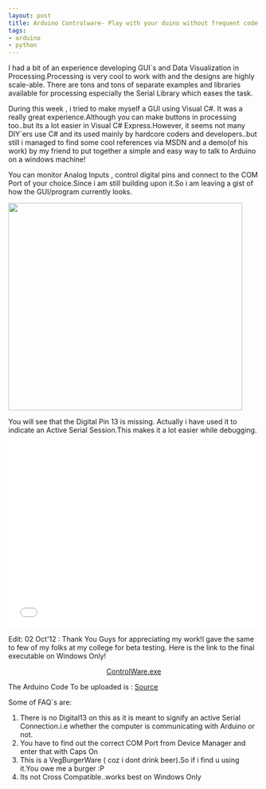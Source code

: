 ```yaml
---
layout: post
title: Arduino Controlware- Play with your duino without frequent code uploads
tags:
- arduino
- python
---
```


I had a bit of an experience developing GUI`s and Data Visualization in Processing.Processing is very cool to work with and the designs are highly scale-able. There are tons and tons of separate examples and libraries available for processing especially the Serial Library which eases the task.

During this week , i tried to make myself a GUI using Visual C#. It was a really great experience.Although you can make buttons in processing too..but its a lot easier in Visual C# Express.However, it seems not many DIY`ers use C# and its used mainly by hardcore coders and developers..but still i managed to find some cool references via MSDN and a demo(of his work) by my friend to put together a simple and easy way to talk to Arduino on a windows machine!

You can monitor Analog Inputs , control digital pins and connect to the COM Port of your choice.Since i am still building upon it.So i am leaving a gist of how the GUI/program currently looks.

<a href="http://indiantinker.files.wordpress.com/2012/08/controlware.png"><img class="aligncenter size-full wp-image-198" title="ControlWare" src="http://indiantinker.files.wordpress.com/2012/08/controlware.png" alt="" width="470" height="417" /></a>

You will see that the Digital Pin 13 is missing. Actually i have used it to indicate an Active Serial Session.This makes it a lot easier while debugging.
<iframe src="//player.vimeo.com/video/50615424" width="500" height="375" frameborder="0" webkitallowfullscreen mozallowfullscreen allowfullscreen></iframe> 


Edit: 02 Oct'12 : Thank You Guys for appreciating my work!I gave the same to few of my folks at my college for beta testing. Here is the link to the final executable on Windows Only!
<p style="text-align:center;"><a title="ControlWare" href="http://sdrv.ms/VonGvI" target="_blank">ControlWare.exe</a></p>
<p style="text-align:left;">The Arduino Code To be uploaded is :                                                     <a href="http://sdrv.ms/UtUu5Y" target="_blank"> Source</a></p>
<p style="text-align:left;">Some of FAQ`s are:</p>

<ol>
	<li>There is no Digital13 on this as it is meant to signify an active Serial Connection.i.e whether the computer is communicating with Arduino or not.</li>
	<li>You have to find out the correct COM Port from Device Manager and enter that with Caps On</li>
	<li>This is a VegBurgerWare ( coz i dont drink beer).So if i find u using it.You owe me a burger :P</li>
	<li>Its not Cross Compatible..works best on Windows Only</li>
</ol>
